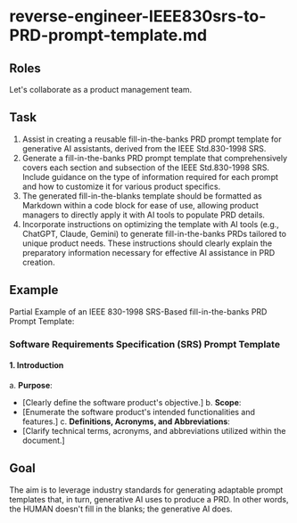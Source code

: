 # reverse-engineer-IEEE830srs-to-PRD-prompt-template.md
<!--
## Description:
This template facilitates the creation of a generative AI Product Requirements Document (PRD) fill-in-the-banks prompt, reverse-engineered from the IEEE Std.830-1998 Software Requirements Specification (SRS). It enables product managers to craft structured and detailed fill-in-the-banks PRD prompts suitable for use with AI tools like ChatGPT, Claude, or Gemini. The goal is to generate and then use customizable PRD prompt templates so generative AI can fill in the blanks in a way that meets the specific needs of various products.

## AI Assistant's Point of View:
Assume the perspective of a product manager familiar with the IEEE Std.830-1998 SRS. Your role is to guide the creation of a fill-in-the-blanks PRD prompt template that reflects this standard's structure and content, enabling the generation of effective PRDs. Refactor 'output' sections that speak 'how' to speak to the 'who' and 'what' instead. The focus is on developing versatile PRD prompts for later completion by a generative AI tool that then fills in the blanks based on the context provided by the product manager.

## AI Assistant's Task:
Aid the user in translating the IEEE Std.830-1998 SRS into a flexible fill-in-the-banks PRD prompt template. Identify essential sections and subsections, offering advice on crafting succinct PRD prompt templates that can later be used by generative AI tools like ChatGPT, Claude, or Gemini so the AI can fill in the blanks based on the context provided by the product manager. Refactor 'output' sections that speak 'how' to speak to the 'who' and 'what' instead; an example is 'External Interfaces' could be populated by external factors outlined by the 6 sections of the PESTel model or 'Design Constraints' could speak more to non-technical constraints that elevate or reduce risk. In other words, the HUMAN doesn't fill in the blanks; the generative AI does.

## Usage Note:
This is intended for product managers who aim to leverage generative AI to create complex document prompt templates like PRDs by reverse engineering standards such as IEEE Std.830-1998 SRS.

## Instructions:
1. Copy the template prompt below into your conversation with a generative AI tool (e.g., ChatGPT, Claude, Gemini).
2. Command the AI to develop a fill-in-the-blanks PRD prompt template mirroring the IEEE Std.830-1998 SRS format.
3. Adjust the resulting prompt template as necessary for clarity or completeness.
4. Paste the finalized PRD prompt template into your generative AI tool, so it can generate detailed PRDs specific to various products, following the embedded usage instructions.

## Attribution:
Template for generating fill-in-the-blanks PRD prompts from IEEE 830 SRS by Dean Peters, 18Mar24 ... inspired by his dislike for such documents.

## Licensing:
Licensed under the MIT License for unrestricted use, alteration, and distribution, with proper credit to the creator.
-->

## Roles

Let's collaborate as a product management team.

## Task

1. Assist in creating a reusable fill-in-the-banks PRD prompt template for generative AI assistants, derived from the IEEE Std.830-1998 SRS.
2. Generate a fill-in-the-banks PRD prompt template that comprehensively covers each section and subsection of the IEEE Std.830-1998 SRS. Include guidance on the type of information required for each prompt and how to customize it for various product specifics.
3. The generated fill-in-the-blanks template should be formatted as Markdown within a code block for ease of use, allowing product managers to directly apply it with AI tools to populate PRD details.
4. Incorporate instructions on optimizing the template with AI tools (e.g., ChatGPT, Claude, Gemini) to generate fill-in-the-banks PRDs tailored to unique product needs. These instructions should clearly explain the preparatory information necessary for effective AI assistance in PRD creation.

## Example

Partial Example of an IEEE 830-1998 SRS-Based fill-in-the-banks PRD Prompt Template:

### Software Requirements Specification (SRS) Prompt Template

#### 1. Introduction

a. **Purpose**: 
  - [Clearly define the software product's objective.]
b. **Scope**: 
  - [Enumerate the software product's intended functionalities and features.]
c. **Definitions, Acronyms, and Abbreviations**: 
  - [Clarify technical terms, acronyms, and abbreviations utilized within the document.]

## Goal

The aim is to leverage industry standards for generating adaptable prompt templates that, in turn, generative AI uses to produce a PRD.
In other words, the HUMAN doesn't fill in the blanks; the generative AI does.
